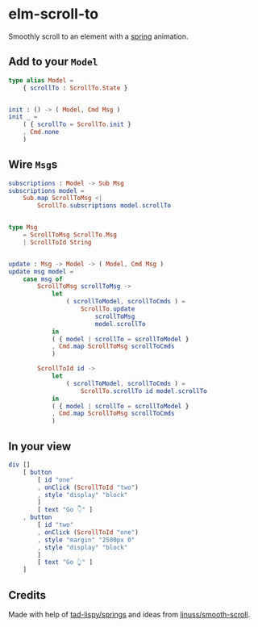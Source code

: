 # elm-scroll-to

Smoothly scroll to an element with a [spring](https://en.wikipedia.org/wiki/Hooke's_law) animation.

## Add to your `Model`

```elm
type alias Model =
    { scrollTo : ScrollTo.State }


init : () -> ( Model, Cmd Msg )
init _ =
    ( { scrollTo = ScrollTo.init }
    , Cmd.none
    )

```

## Wire `Msg`s

```elm
subscriptions : Model -> Sub Msg
subscriptions model =
    Sub.map ScrollToMsg <|
        ScrollTo.subscriptions model.scrollTo


type Msg
    = ScrollToMsg ScrollTo.Msg
    | ScrollToId String


update : Msg -> Model -> ( Model, Cmd Msg )
update msg model =
    case msg of
        ScrollToMsg scrollToMsg ->
            let
                ( scrollToModel, scrollToCmds ) =
                    ScrollTo.update
                        scrollToMsg
                        model.scrollTo
            in
            ( { model | scrollTo = scrollToModel }
            , Cmd.map ScrollToMsg scrollToCmds
            )

        ScrollToId id ->
            let
                ( scrollToModel, scrollToCmds ) =
                    ScrollTo.scrollTo id model.scrollTo
            in
            ( { model | scrollTo = scrollToModel }
            , Cmd.map ScrollToMsg scrollToCmds
            )
```

## In your view
```elm
div []
    [ button
        [ id "one"
        , onClick (ScrollToId "two")
        , style "display" "block"
        ]
        [ text "Go 👇" ]
    , button
        [ id "two"
        , onClick (ScrollToId "one")
        , style "margin" "2500px 0"
        , style "display" "block"
        ]
        [ text "Go 👆" ]
    ]
```

## Credits
Made with help of [tad-lispy/springs](https://package.elm-lang.org/packages/tad-lispy/springs/latest/)
and ideas from [linuss/smooth-scroll](https://package.elm-lang.org/packages/linuss/smooth-scroll/latest/).
